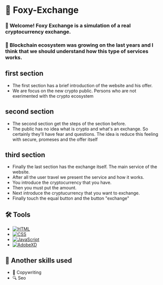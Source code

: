 # 🦊 Foxy-Exchange


### 👋 Welcome! Foxy Exchange is a simulation of a real cryptocurrency exchange. 

### 🚀 Blockchain ecosystem was growing on the last years and I think that we should understand how this type of services works.

## first section

- The first section has a brief introduction of the website and his offer.
- We are focus on the new crypto public. Persons who are not exerimented with the crypto ecosystem

## second section

- The second section get the steps of the section before. 
- The public has no idea what is crypto and what's an exchange. So certainly they'll have fear and questions. The idea is reduce this feeling with secure, promeses and the offer itself

## third section

- Finally the last section has the exchange itself. The main service of the website. 
- After all the user travel we present the service and how it works. 
- You introduce the cryptocurrency that you have. 
- Then you must put the amount. 
- Next introduce the cryptucurrency that you want to exchange. 
- Finally touch the equal button and the button "exchange"

## 🛠 Tools

- [![HTML](https://img.shields.io/badge/html-FF8000?style=for-the-badge&logo=html5&logoColor=white&labelColor=101010)]() 
- [![CSS](https://img.shields.io/badge/css-00AAE4?style=for-the-badge&logo=css3&logoColor=white&labelColor=101010)]() 
- [![JavaScript](https://img.shields.io/badge/JavaScript-F7DF1E?style=for-the-badge&logo=javascript&logoColor=white&labelColor=101010)]()
- [![AdobeXD](https://img.shields.io/badge/adobeXD-8A2BE2?style=for-the-badge&logo=adobeXD&logoColor=white&labelColor=101010)]() 

## 💪 Another skills used 

- 📝 Copywriting
- 🔍 Seo
